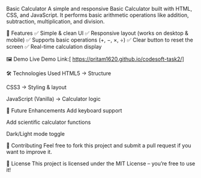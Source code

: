 
Basic Calculator
A simple and responsive Basic Calculator built with HTML, CSS, and JavaScript. It performs basic arithmetic operations like addition, subtraction, multiplication, and division.

🚀 Features
✅ Simple & clean UI
✅ Responsive layout (works on desktop & mobile)
✅ Supports basic operations (+, −, ×, ÷)
✅ Clear button to reset the screen
✅ Real-time calculation display

🖼️ Demo
 Live Demo Link:[ https://pritam1620.github.io/codesoft-task2/]

🛠️ Technologies Used
HTML5 → Structure

CSS3 → Styling & layout

JavaScript (Vanilla) → Calculator logic


🎯 Future Enhancements
Add keyboard support

Add scientific calculator functions

Dark/Light mode toggle

🤝 Contributing
Feel free to fork this project and submit a pull request if you want to improve it.

📜 License
This project is licensed under the MIT License – you’re free to use it!

